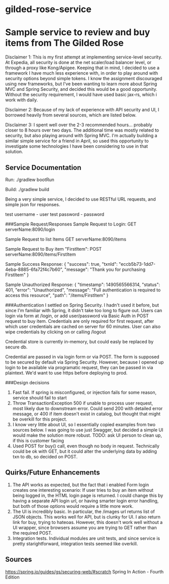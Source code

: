 # gilded-rose-service
Sample service to review and buy items from The Gilded Rose
=============================
Disclaimer 1: This is my first attempt at implementing service-level security. At Expedia, all security is done at the net scaler/load balancer level, or through a proxy like Kong/Apigee. Keeping that in mind, I decided to use a framework I have much less experience with, in order to play around with security options beyond simple tokens. I know the assignment discouraged using new frameworks, but I've been wanting to learn more about Spring MVC and Spring Security, and decided this would be a good opportunity. Without the security requirement, I would have used basic jax-rs, which i work with daily.

Disclaimer 2: Because of my lack of experience with API security and UI, I borrowed heavily from several sources, which are listed below.

Disclaimer 3: I spent well over the 2-3 recommended hours... probably closer to 8 hours over two days. The additional time was mostly related to security, but also playing around with Spring MVC. I'm actually building a similar simple service for a friend in April, so used this opportunity to investigate some technologies I have been considering to use in that solution.

Service Documentation
--------------------
Run:
./gradlew bootRun

Build:
./gradlew build


Being a very simple service, I decided to use RESTful URL requests, and simple json for responses.

test username - user
test password - password

###Sample Request/Responses
Sample Request to Login:
GET serverName:8090/login

Sample Request to list Items
GET serverName:8090/items

Sample Request to Buy item "FirstItem":
POST serverName:8090/items/FirstItem

Sample Success Response:
{
  "success": true,
  "txnId": "eccb5b73-1dd7-4eba-8885-6fa72f4c7b60",
  "message": "Thank you for purchasing FirstItem"
}

Sample Unauthorized Response:
{
  "timestamp": 1490565566314,
  "status": 401,
  "error": "Unauthorized",
  "message": "Full authentication is required to access this resource",
  "path": "/items/FirstItem"
}


###Authentication
I settled on Spring Security. I hadn't used it before, but since I'm familiar with Spring, it didn't take too long to figure out. Users can login via form at /login, or add user/password via Basic Auth in POST request to buy item. Credentials are only required for first request, after which user credentials are cached on server for 60 minutes. User can also wipe credentials by clicking on or calling /logout 

Credential store is currently in-memory, but could easly be replaced by secure db.

Credential are passed in via login form or via POST. The form is supposed to be secured by default via Spring Security. However, because I opened up login to be available via programatic request, they can be passed in via plaintext. We'd want to use https before deploying to prod.

###Design decisions
1) Fast fail. If spring is misconfigured, or injection fails for some reason, service should fail to start
2) Throw TransactionException 500 if unable to process user request, most likely due to downstream error. 
	Could send 200 with detailed error message, or 400 if item doesn't exist in catalog, but thought that might be overkill for this project.
3) I know very little about UI, so I essentially copied examples from two sources below. I was going to use just Swagger, but decided a simple UI would make the solution more robust. TODO: ask UI person to clean up, if this is customer facing
4) Used POST for buy() call, even though no body in request. Technically could be ok with GET, but it could alter the underlying data by adding txn to db, so decided on POST.

Quirks/Future Enhancements
---------------------------
1) The API works as expected, but the fact that i enabled Form login creates one interesting scenario: If user tries to buy an item without being logged in, the HTML login page is returned. I could change this by having a separate API login url, or having smarter login error handling, but both of those options would require a little more work.
2) The UI is incredibly basic. In particular, the /images url returns list of JSON objects. This works well for API, but is clunky for UI. I also return link for buy, trying to hateoas. However, this doesn't work well without a UI wrapper, since browsers assume you are trying to GET rather than the required POST.
3) Integration tests. Individual modules are unit tests, and since service is pretty starightforward, integration tests seemed like overkill. 

Sources
--------
https://spring.io/guides/gs/securing-web/#scratch
Spring In Action - Fourth Edition